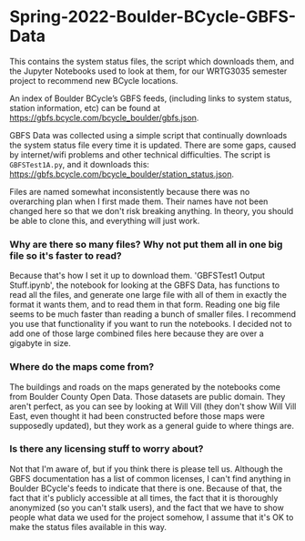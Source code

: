 # Spring-2022-Boulder-BCycle-GBFS-Data
This contains the system status files, the script which downloads them, and the Jupyter Notebooks used to look at them, for our WRTG3035 semester project to recommend new BCycle locations.

An index of Boulder BCycle’s GBFS feeds, (including links to system status, station information, etc) can be found at https://gbfs.bcycle.com/bcycle_boulder/gbfs.json.

GBFS Data was collected using a simple script that continually downloads the system status file every time it is updated. There are some gaps, caused by internet/wifi problems and other technical difficulties. The script is `GBFSTest1A.py`, and it downloads this: https://gbfs.bcycle.com/bcycle_boulder/station_status.json.

Files are named somewhat inconsistently because there was no overarching plan when I first made them. Their names have not been changed here so that we don't risk breaking anything. In theory, you should be able to clone this, and everything will just work.

### Why are there so many files? Why not put them all in one big file so it's faster to read?
Because that's how I set it up to download them. 'GBFSTest1 Output Stuff.ipynb', the notebook for looking at the GBFS Data, has functions to read all the files, and generate one large file with all of them in exactly the format it wants them, and to read them in that form. Reading one big file seems to be much faster than reading a bunch of smaller files. I recommend you use that functionality if you want to run the notebooks. I decided not to add one of those large combined files here because they are over a gigabyte in size.

### Where do the maps come from?
The buildings and roads on the maps generated by the notebooks come from Boulder County Open Data. Those datasets are public domain. They aren't perfect, as you can see by looking at Will Vill (they don't show Will Vill East, even thought it had been constructed before those maps were supposedly updated), but they work as a general guide to where things are.

### Is there any licensing stuff to worry about?
Not that I'm aware of, but if you think there is please tell us. Although the GBFS documentation has a list of common licenses, I can't find anything in Boulder BCycle's feeds to indicate that there is one. Because of that, the fact that it's publicly accessible at all times, the fact that it is thoroughly anonymized (so you can't stalk users), and the fact that we have to show people what data we used for the project somehow, I assume that it's OK to make the status files available in this way.
